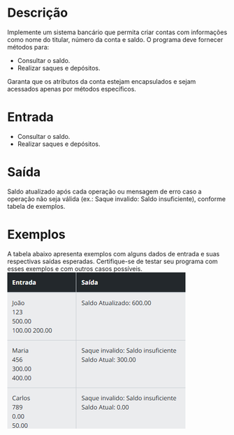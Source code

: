 # Descrição 

Implemente um sistema bancário que permita criar contas com informações como nome do titular, número da conta e saldo. O programa deve fornecer métodos para:

 - Consultar o saldo.
 - Realizar saques e depósitos.  


Garanta que os atributos da conta estejam encapsulados e sejam acessados apenas por métodos específicos.

# Entrada
 - Consultar o saldo.
 - Realizar saques e depósitos.

# Saída
Saldo atualizado após cada operação ou mensagem de erro caso a operação não seja válida (ex.: Saque invalido: Saldo insuficiente), conforme tabela de exemplos.

# Exemplos
A tabela abaixo apresenta exemplos com alguns dados de entrada e suas respectivas saídas esperadas. Certifique-se de testar seu programa com esses exemplos e com outros casos possíveis.  
![Exemplos a serem testados](Exemplo.png)